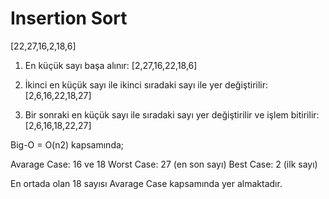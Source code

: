 # Insertion Sort

[22,27,16,2,18,6]

1. En küçük sayı başa alınır: 
[2,27,16,22,18,6]

2. İkinci en küçük sayı ile ikinci sıradaki sayı ile yer değiştirilir:
[2,6,16,22,18,27]

3. Bir sonraki en küçük sayı ile sıradaki sayı yer değiştirilir ve işlem bitirilir:
[2,6,16,18,22,27]


Big-O = O(n2) kapsamında;

Avarage Case: 16 ve 18
Worst Case: 27 (en son sayı)
Best Case: 2 (ilk sayı)

En ortada olan 18 sayısı Avarage Case kapsamında yer almaktadır.